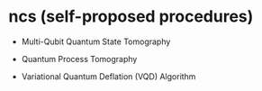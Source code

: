 # ncs (self-proposed procedures)

* Multi-Qubit Quantum State Tomography

* Quantum Process Tomography

* Variational Quantum Deflation (VQD) Algorithm
